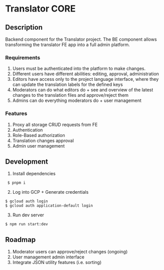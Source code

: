 # Translator CORE

## Description
Backend component for the Translator project.
The BE component allows transforming the translator FE app into a full admin platform.

### Requirements
1. Users must be authenticated into the platform to make changes.
2. Different users have different abilities: editing, approval, administration
3. Editors have access only to the project language interface, where they can update the translation labels for the defined keys
4. Moderators can do what editors do + see and overview of the latest changes to the translation files and approve/reject them
5. Admins can do everything moderators do + user management

### Features
1. Proxy all storage CRUD requests from FE
2. Authentication
3. Role-Based authorization
4. Translation changes approval
5. Admin user management

## Development
1. Install dependencies
```shell
 $ pnpm i
 ```
2. Log into GCP + Generate credentials
```shell
$ gcloud auth login
$ gcloud auth application-default login
```
3. Run dev server
```shell
$ npm run start:dev
```

## Roadmap
1. Moderator users can approve/reject changes (ongoing)
2. User management admin interface
3. Integrate JSON utility features (i.e. sorting)